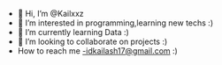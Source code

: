 - 👋 Hi, I’m @Kailxxz
- 👀 I’m interested in programming,learning new techs :)
- 🌱 I’m currently learning Data :)
- 💞️ I’m looking to collaborate on projects :)
- How to reach me -idkailash17@gmail.com :)
<!---
Kailxxz/Kailxxz is a ✨ special ✨ repository because its `README.md` (this file) appears on your GitHub profile.
You can click the Preview link to take a look at your changes.
--->
